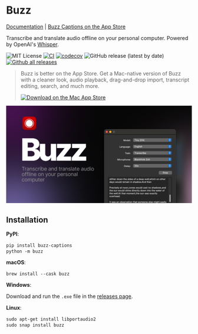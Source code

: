 # Buzz

[Documentation](https://chidiwilliams.github.io/buzz/) | [Buzz Captions on the App Store](https://apps.apple.com/us/app/buzz-captions/id6446018936?mt=12&itsct=apps_box_badge&itscg=30200)

Transcribe and translate audio offline on your personal computer. Powered by
OpenAI's [Whisper](https://github.com/openai/whisper).

![MIT License](https://img.shields.io/badge/license-MIT-green)
[![CI](https://github.com/chidiwilliams/buzz/actions/workflows/ci.yml/badge.svg)](https://github.com/chidiwilliams/buzz/actions/workflows/ci.yml)
[![codecov](https://codecov.io/github/chidiwilliams/buzz/branch/main/graph/badge.svg?token=YJSB8S2VEP)](https://codecov.io/github/chidiwilliams/buzz)
![GitHub release (latest by date)](https://img.shields.io/github/v/release/chidiwilliams/buzz)
[![Github all releases](https://img.shields.io/github/downloads/chidiwilliams/buzz/total.svg)](https://GitHub.com/chidiwilliams/buzz/releases/)

<blockquote>
<p>Buzz is better on the App Store. Get a Mac-native version of Buzz with a cleaner look, audio playback, drag-and-drop import, transcript editing, search, and much more.</p>
<a href="https://apps.apple.com/us/app/buzz-captions/id6446018936?mt=12&amp;itsct=apps_box_badge&amp;itscg=30200"><img src="https://tools.applemediaservices.com/api/badges/download-on-the-mac-app-store/black/en-us?size=250x83&amp;releaseDate=1679529600" alt="Download on the Mac App Store" /></a>
</blockquote>

![Buzz](./buzz/assets/buzz-banner.jpg)

## Installation

**PyPI**:

```shell
pip install buzz-captions
python -m buzz
```

**macOS**:

```shell
brew install --cask buzz
```

**Windows**:

Download and run the `.exe` file in the [releases page](https://github.com/chidiwilliams/buzz/releases/latest).

**Linux**:

```shell
sudo apt-get install libportaudio2
sudo snap install buzz
```
